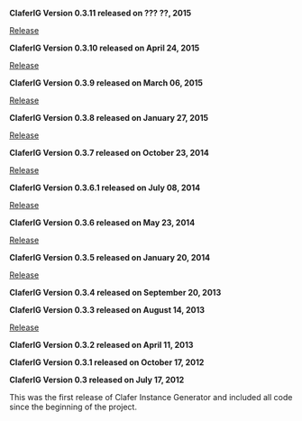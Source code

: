 **ClaferIG Version 0.3.11 released on ??? ??, 2015**

[Release](https://github.com/gsdlab/claferIG/pull/26)

**ClaferIG Version 0.3.10 released on April 24, 2015**

[Release](https://github.com/gsdlab/claferIG/pull/25)

**ClaferIG Version 0.3.9 released on March 06, 2015**

[Release](https://github.com/gsdlab/claferIG/pull/24)

**ClaferIG Version 0.3.8 released on January 27, 2015**

[Release](https://github.com/gsdlab/claferIG/pull/23)

**ClaferIG Version 0.3.7 released on October 23, 2014**

[Release](https://github.com/gsdlab/claferIG/pull/22)

**ClaferIG Version 0.3.6.1 released on July 08, 2014**

[Release](https://github.com/gsdlab/claferIG/pull/20)

**ClaferIG Version 0.3.6 released on May 23, 2014**

[Release](https://github.com/gsdlab/claferIG/pull/19)

**ClaferIG Version 0.3.5 released on January 20, 2014**

[Release](https://github.com/gsdlab/claferIG/pull/17)

**ClaferIG Version 0.3.4 released on September 20, 2013**

**ClaferIG Version 0.3.3 released on August 14, 2013**

[Release](https://github.com/gsdlab/claferIG/pull/12)

**ClaferIG Version 0.3.2 released on April 11, 2013**

**ClaferIG Version 0.3.1 released on October 17, 2012**

**ClaferIG Version 0.3 released on July 17, 2012**

This was the first release of Clafer Instance Generator and included all code since the beginning of the project.
